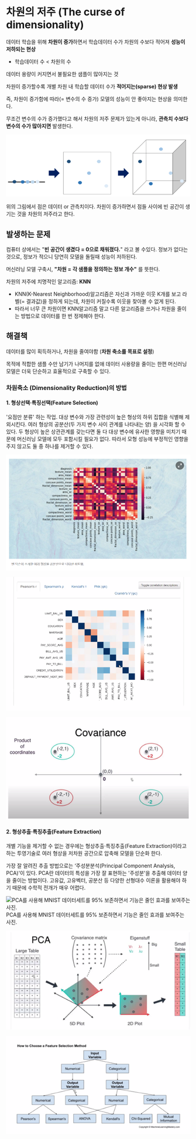 # 차원의 저주 (The curse of dimensionality)

데이터 학습을 위해 **차원이 증가**하면서 학습데이터 수가 차원의 수보다 적어져 **성능이 저하되는 현상**

+ 학습데이터 수 < 차원의 수

데이터 용량이 커지면서 불필요한 샘플이 많아지는 것

차원이 증가할수록 개별 차원 내 학습할 데이터 수가 **적어지는(sparse) 현상 발생**

즉, 차원이 증가함에 따라(= 변수의 수 증가) 모델의 성능이 안 좋아지는 현상을 의미한다.

무조건 변수의 수가 증가했다고 해서 차원의 저주 문제가 있는게 아니라, **관측치 수보다 변수의 수가 많아지면** 발생한다.

![image-20210609161414810](1.assets/image-20210609161414810.png)

위의 그림에서 점은 데이터 or 관측치이다.  차원이 증가하면서 점들 사이에 빈 공간이 생기는 것을 차원의 저주라고 한다.

## 발생하는 문제

컴퓨터 상에서는 "**빈 공간이 생겼다 = 0으로 채워졌다.**" 라고 볼 수있다. 정보가 없다는 것으로, 정보가 적으니 당연히 모델을 돌릴때 성능이 저하된다.

머신러닝 모델 구축시,  **"차원 = 각 샘플을 정의하는 정보 개수"** 를 뜻한다. 

차원의 저주에 치명적인 알고리즘: **KNN**

+ KNN(K-Nearest Neighborhood)알고리즘은 자신과 가까운 이웃 K개를 보고 라벨(= 결과값)을 정하게 되는데, 차원이 커질수록 이웃을 찾아볼 수 없게 된다.
+ 따라서 너무 큰 차원이면 KNN알고리즘 말고 다른 알고리즘을 쓰거나 차원을 줄이는 방법으로 데이터를 한 번 정제해야 한다.



## 해결책

 데이터를 많이 획득하거나, 차원을 줄여야함 (**차원 축소를 목표로 설정**)

목적에 적합한 샘플 수만 남기가 나머지를 없애 데이터 사용량을 줄이는 한편 머신러닝 모델은 더욱 단순하고 효율적으로 구축할 수 있다.

### 차원축소 (Dimensionality Reduction)의 방법

#### 1. 형상선택·특징선택(Feature Selection)

'요점만 분류' 하는 작업. 대상 변수와 가장 관련성이 높은 형상의 하위 집합을 식별해 제외시킨다. 여러 형상의 공분산(두 가지 변수 사이 관계를 나타내는 양) 을 시각화 할 수 있다. 두 형상이 높은 상관관계를 갖는다면 둘 다 대상 변수에 유사한 영향을 미치기 때문에 머신러닝 모델에 모두 포함시킬 필요가 없다. 따라서 모형 성능에 부정적인 영향을 주지 않고도 둘 중 하나를 제거할 수 있다.

![image-20210609171339767](1.assets/image-20210609171339767.png)

![image-20210609171448264](1.assets/image-20210609171448264.png)

![image-20210609164602593](1.assets/image-20210609164602593.png)



#### 2. **형상추출·특징추출(Feature Extraction)**

개별 기능을 제거할 수 없는 경우에는 형상추출·특징추출(Feature Extraction)이라고 하는 투영기술로 여러 형상을 저차원 공간으로 압축해 모델을 단순화 한다.

가장 잘 알려진 추출 방법으로는 ‘주성분분석(Principal Component Analysis, PCA)'이 있다. PCA란 데이터의 특성을 가장 잘 표현하는 '주성분'을 추출해 데이터 양을 줄이는 방법이다. 고유값, 고유벡터, 공분산 등 다양한 선형대수 이론을 활용해야 하기 때문에 수학적 전개가 매우 어렵다.

![PCA를 사용해 MNIST 데이터세트를 95% 보존하면서 기능은 줄인 효과를 보여주는 사진. ](https://cdn.aitimes.com/news/photo/202105/138584_138561_123.png)PCA를 사용해 MNIST 데이터세트를 95% 보존하면서 기능은 줄인 효과를 보여주는 사진. 

![image-20210609170956737](1.assets/image-20210609170956737.png)

![image-20210609164852758](1.assets/image-20210609164852758.png)

